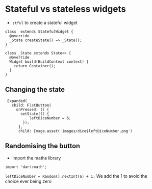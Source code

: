 # Stateful vs stateless widgets

- `stful` to create a stateful widget

```
class  extends StatefulWidget {
  @override
  _State createState() => _State();
}

class _State extends State<> {
  @override
  Widget build(BuildContext context) {
    return Container();
  }
}
```

## Changing the state

```
 Expanded(
   child: FlatButton(
     onPressed: () {
       setState(() {
           leftDiceNumber = 6;
        });
      },
      child: Image.asset('images/dice$leftDiceNumber.png')
```

## Randomising the button

- Import the maths library

`import 'dart:math';`

`leftDiceNumber = Random().nextInt(6) + 1;`
We add the 1 to avoid the choice ever being zero



